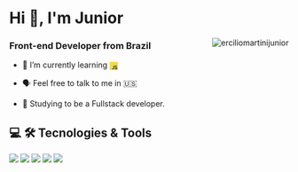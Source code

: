 <h1>Hi 👋, I'm Junior</h1>

<p><img align="right" src="https://github-readme-stats.vercel.app/api/top-langs?username=erciliomartinijunior&show_icons=true&bg_color=ffffff&locale=en&layout=compact" alt="erciliomartinijunior" /></p>

<h3>Front-end Developer from Brazil</h3>

- 🌱 I’m currently learning <img align="center" src="https://raw.githubusercontent.com/devicons/devicon/master/icons/javascript/javascript-original.svg" alt="javascript" width="15" height="15"/>

- 🗣️ Feel free to talk to me in 🇺🇸 
- 🚀 Studying to be a Fullstack developer.

<h2> 💻 🛠️ Tecnologies & Tools </h2>
<p align="left" float:"left">
<img src="https://img.shields.io/badge/JavaScript-F7DF1E?style=for-the-badge&logo=javascript&logoColor=black"/>
<img src="https://img.shields.io/badge/HTML5-E34F26?style=for-the-badge&logo=html5&logoColor=white"/>
<img src="https://img.shields.io/badge/CSS3-1572B6?style=for-the-badge&logo=css3&logoColor=white"/>
<img src="https://img.shields.io/badge/GIT-E44C30?style=for-the-badge&logo=git&logoColor=white"/>
<img src="https://img.shields.io/badge/GitHub-100000?style=for-the-badge&logo=github&logoColor=white"/>
</p>

